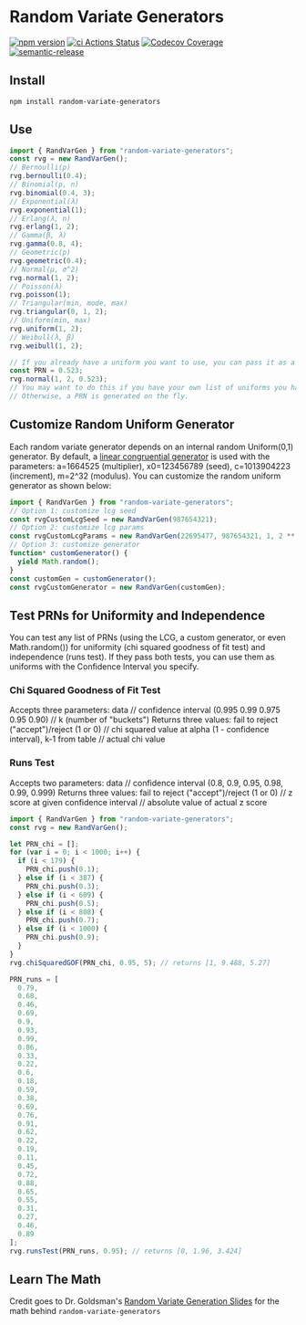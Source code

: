 # Random Variate Generators

[![npm version](https://badge.fury.io/js/random-variate-generators.svg)](https://badge.fury.io/js/random-variate-generators) [![ci Actions Status](https://github.com/bestickley/random-variate-generators/workflows/ci/badge.svg)](https://github.com/bestickley/random-variate-generators/actions) [![Codecov Coverage](https://img.shields.io/codecov/c/github/bestickley/random-variate-generators/main.svg?style=flat-square)](https://codecov.io/gh/bestickley/random-variate-generators/) [![semantic-release](https://img.shields.io/badge/%20%20%F0%9F%93%A6%F0%9F%9A%80-semantic--release-e10079.svg?style=flat-square)](https://github.com/semantic-release/semantic-release)

## Install

`npm install random-variate-generators`

## Use

```ts
import { RandVarGen } from "random-variate-generators";
const rvg = new RandVarGen();
// Bernoulli(p)
rvg.bernoulli(0.4);
// Binomial(p, n)
rvg.binomial(0.4, 3);
// Exponential(λ)
rvg.exponential(1);
// Erlang(λ, n)
rvg.erlang(1, 2);
// Gamma(β, λ)
rvg.gamma(0.8, 4);
// Geometric(p)
rvg.geometric(0.4);
// Normal(μ, σ^2)
rvg.normal(1, 2);
// Poisson(λ)
rvg.poisson(1);
// Triangular(min, mode, max)
rvg.triangular(0, 1, 2);
// Uniform(min, max)
rvg.uniform(1, 2);
// Weibull(λ, β)
rvg.weibull(1, 2);

// If you already have a uniform you want to use, you can pass it as a parameter to most of the functions above, like so:
const PRN = 0.523;
rvg.normal(1, 2, 0.523);
// You may want to do this if you have your own list of uniforms you have already tested to be uniform & independent according to the GOF and runs test below.
// Otherwise, a PRN is generated on the fly.
```

## Customize Random Uniform Generator

Each random variate generator depends on an internal random Uniform(0,1) generator. By default, a [linear congruential generator](https://en.wikipedia.org/wiki/Linear_congruential_generator) is used with the parameters: a=1664525 (multiplier), x0=123456789 (seed), c=1013904223 (increment), m=2^32 (modulus). You can customize the random uniform generator as shown below:

```ts
import { RandVarGen } from "random-variate-generators";
// Option 1: customize lcg seed
const rvgCustomLcgSeed = new RandVarGen(987654321);
// Option 2: customize lcg params
const rvgCustomLcgParams = new RandVarGen(22695477, 987654321, 1, 2 ** 32);
// Option 3: customize generator
function* customGenerator() {
  yield Math.random();
}
const customGen = customGenerator();
const rvgCustomGenerator = new RandVarGen(customGen);
```

## Test PRNs for Uniformity and Independence

You can test any list of PRNs (using the LCG, a custom generator, or even Math.random()) for uniformity (chi squared goodness of fit test) and independence (runs test). If they pass both tests, you can use them as uniforms with the Confidence Interval you specify.

### Chi Squared Goodness of Fit Test

Accepts three parameters: data // confidence interval (0.995 0.99 0.975 0.95 0.90) // k (number of "buckets")
Returns three values: fail to reject ("accept")/reject (1 or 0) // chi squared value at alpha (1 - confidence interval), k-1 from table // actual chi value

### Runs Test

Accepts two parameters: data // confidence interval (0.8, 0.9, 0.95, 0.98, 0.99, 0.999)
Returns three values: fail to reject ("accept")/reject (1 or 0) // z score at given confidence interval // absolute value of actual z score

```ts
import { RandVarGen } from "random-variate-generators";
const rvg = new RandVarGen();

let PRN_chi = [];
for (var i = 0; i < 1000; i++) {
  if (i < 179) {
    PRN_chi.push(0.1);
  } else if (i < 387) {
    PRN_chi.push(0.3);
  } else if (i < 609) {
    PRN_chi.push(0.5);
  } else if (i < 808) {
    PRN_chi.push(0.7);
  } else if (i < 1000) {
    PRN_chi.push(0.9);
  }
}
rvg.chiSquaredGOF(PRN_chi, 0.95, 5); // returns [1, 9.488, 5.27]

PRN_runs = [
  0.79,
  0.68,
  0.46,
  0.69,
  0.9,
  0.93,
  0.99,
  0.86,
  0.33,
  0.22,
  0.6,
  0.18,
  0.59,
  0.38,
  0.69,
  0.76,
  0.91,
  0.62,
  0.22,
  0.19,
  0.11,
  0.45,
  0.72,
  0.88,
  0.65,
  0.55,
  0.31,
  0.27,
  0.46,
  0.89
];
rvg.runsTest(PRN_runs, 0.95); // returns [0, 1.96, 3.424]
```

## Learn The Math

Credit goes to Dr. Goldsman's [Random Variate Generation Slides](https://www2.isye.gatech.edu/~sman/courses/6644/Module07-RandomVariateGenerationSlides_171116.pdf) for the math behind `random-variate-generators`
